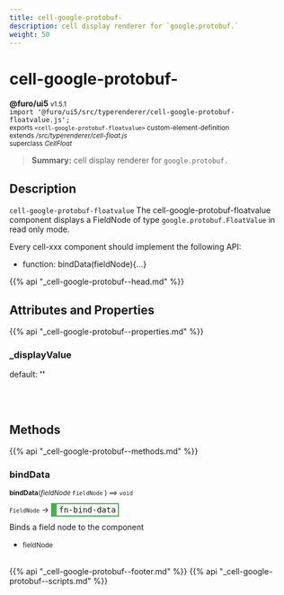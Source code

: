 ```yaml
---
title: cell-google-protobuf-
description: cell display renderer for `google.protobuf.`
weight: 50
---
```


# cell-google-protobuf-
**@furo/ui5** <small>v1.5.1</small>
<br>`import '@furo/ui5/src/typerenderer/cell-google-protobuf-floatvalue.js';`<small>
<br>exports `<cell-google-protobuf-floatvalue>` custom-element-definition
<br>extends */src/typerenderer/cell-float.js*
<br>superclass *CellFloat*</small>

> **Summary:** cell display renderer for `google.protobuf.`

## Description

`cell-google-protobuf-floatvalue`
The cell-google-protobuf-floatvalue component displays a FieldNode of type `google.protobuf.FloatValue` in read only mode.

Every cell-xxx component should implement the following API:
- function: bindData(fieldNode){...}

{{% api "_cell-google-protobuf--head.md" %}}

## Attributes and Properties
{{% api "_cell-google-protobuf--properties.md" %}}





### **_displayValue**
default: **&#39;&#39;**</small>


<br><br>

## Methods
{{% api "_cell-google-protobuf--methods.md" %}}


### **bindData**
<small>**bindData**(*fieldNode* `FieldNode` ) ⟹ `void`</small>

<small>`FieldNode` </small> →
<span  style="border-width:2px 2px 2px 10px; border-style: solid;border-color:  rgb(76, 175, 80);font-family:monospace; padding:2px 4px;">fn-bind-data</span>

Binds a field node to the component

- <small>fieldNode </small>
<br><br>






{{% api "_cell-google-protobuf--footer.md" %}}
{{% api "_cell-google-protobuf--scripts.md" %}}

